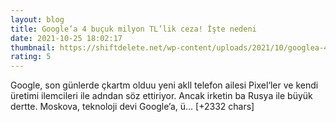 ```yaml
--- 
layout: blog
title: Google’a 4 buçuk milyon TL’lik ceza! İşte nedeni
date: 2021-10-25 18:02:17
thumbnail: https://shiftdelete.net/wp-content/uploads/2021/10/googlea-4-bucuk-milyon-tllik-ceza-iste-nedeni1.jpg
rating: 5
---
```

Google, son günlerde çkartm olduu yeni akll telefon ailesi Pixel‘ler ve kendi üretimi ilemcileri ile adndan söz ettiriyor. Ancak irketin ba Rusya ile büyük dertte. Moskova, teknoloji devi Google’a, ü… [+2332 chars]